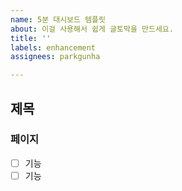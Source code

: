 ```yaml
---
name: 5분 대시보드 템플릿
about: 이걸 사용해서 쉽게 글토막을 만드세요.
title: ''
labels: enhancement
assignees: parkgunha

---
```


## 제목
### 페이지
- [ ] 기능
- [ ] 기능
